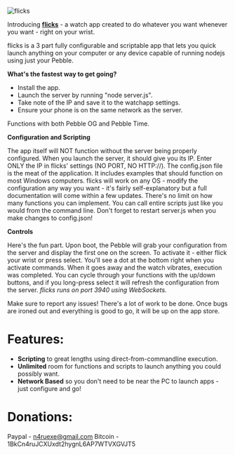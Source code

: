 ![flicks](https://gitlab.com/n4ru/Flicks/raw/master/settings/flicks.png)


Introducing **[flicks](http://apps.getpebble.com/en_US/application/55d3560c704e4657a3000013)** - a watch app created to do whatever you want whenever you want - right on your wrist. 

flicks is a 3 part fully configurable and scriptable app that lets you quick launch anything on your computer or any device capable of running nodejs using just your Pebble.

**What's the fastest way to get going?**

- Install the app. 
- Launch the server by running "node server.js". 
- Take note of the IP and save it to the watchapp settings. 
- Ensure your phone is on the same network as the server.

Functions with both Pebble OG and Pebble Time.

**Configuration and Scripting**

The app itself will NOT function without the server being properly configured. When you launch the server, it should give you its IP. Enter ONLY the IP in flicks' settings (NO PORT, NO HTTP://).
The config.json file is the meat of the application. It includes examples that should function on most Windows computers. flicks will work on any OS - modify the configuration any way you want - it's fairly self-explanatory but a full documentation will come within a few updates. There's no limit on how many functions you can implement. You can call entire scripts just like you would from the command line. Don't forget to restart server.js when you make changes to config.json!

**Controls**

Here's the fun part. Upon boot, the Pebble will grab your configuration from the server and display the first one on the screen. To activate it - either flick your wrist or press select. You'll see a dot at the bottom right when you activate commands. When it goes away and the watch vibrates, execution was completed. You can cycle through your functions with the up/down buttons, and if you long-press select it will refresh the configuration from the server.
*flicks runs on port 3940 using WebSockets.*

Make sure to report any issues! There's a lot of work to be done.
Once bugs are ironed out and everything is good to go, it will be up on the app store.

Features:
=========
- **Scripting** to great lengths using direct-from-commandline execution.
- **Unlimited** room for functions and scripts to launch anything you could possibly want.
- **Network Based** so you don't need to be near the PC to launch apps - just configure and go!


Donations:
=========

Paypal - n4ruexe@gmail.com
Bitcoin - 1BkCn4ruJCXUxdt2hygnL6AP7WTVXGVJT5